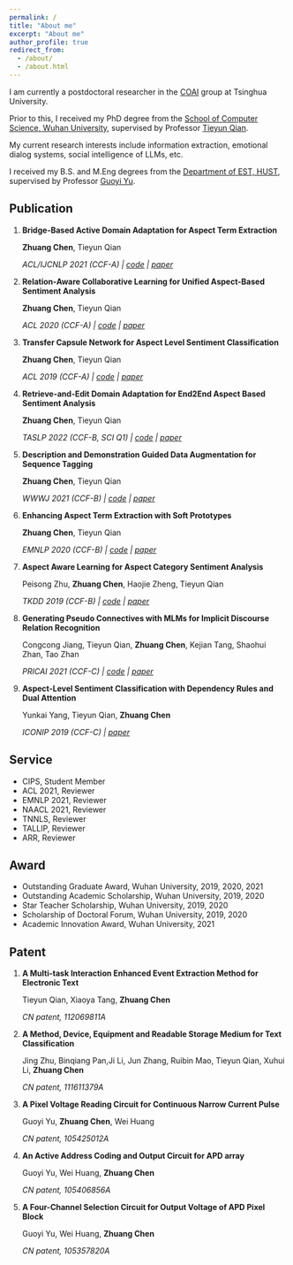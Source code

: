 ```yaml
---
permalink: /
title: "About me"
excerpt: "About me"
author_profile: true
redirect_from: 
  - /about/
  - /about.html
---
```


 I am currently a postdoctoral researcher in the [COAI](http://coai.cs.tsinghua.edu.cn/) group at Tsinghua University. 
 
 Prior to this, I received my PhD degree from the [School of Computer Science, Wuhan University](http://cs.whu.edu.cn/), supervised by Professor [Tieyun Qian](https://cs.whu.edu.cn/info/1019/2852.htm).  
 
 My current research interests include information extraction, emotional dialog systems, social intelligence of LLMs, etc. 

 I received my B.S. and M.Eng degrees from the [Department of EST, HUST](http://oei.hust.edu.cn/), supervised by Professor [Guoyi Yu](http://oei.hust.edu.cn/info/1104/5778.htm). 
 

Publication
------
1. **Bridge-Based Active Domain Adaptation for Aspect Term Extraction**

	**Zhuang Chen**, Tieyun Qian

	*ACL/IJCNLP 2021 (CCF-A) &#124; [code](https://github.com/NLPWM-WHU/BRIDGE) &#124; [paper](https://aclanthology.org/2021.acl-long.27/)*

2. **Relation-Aware Collaborative Learning for Unified Aspect-Based Sentiment Analysis**

	**Zhuang Chen**, Tieyun Qian

	*ACL 2020 (CCF-A) &#124; [code](https://github.com/NLPWM-WHU/RACL) &#124; [paper](https://aclanthology.org/2020.acl-main.340/)*

3. **Transfer Capsule Network for Aspect Level Sentiment Classification** 

	**Zhuang Chen**, Tieyun Qian

	*ACL 2019 (CCF-A) &#124; [code](https://github.com/NLPWM-WHU/TransCap) &#124; [paper](https://aclanthology.org/P19-1052/)*
 
4. **Retrieve-and-Edit Domain Adaptation for End2End Aspect Based Sentiment Analysis**

	**Zhuang Chen**, Tieyun Qian

	*TASLP 2022 (CCF-B, SCI Q1) &#124; [code](https://github.com/NLPWM-WHU/TransProto) &#124; [paper](https://ieeexplore.ieee.org/document/9693267)*
	
5. **Description and Demonstration Guided Data Augmentation for Sequence Tagging**

	**Zhuang Chen**, Tieyun Qian

	*WWWJ 2021 (CCF-B) &#124; [code](https://github.com/NLPWM-WHU/D3A) &#124; [paper](https://link.springer.com/article/10.1007/s11280-021-00978-0)*
 
6. **Enhancing Aspect Term Extraction with Soft Prototypes**

	**Zhuang Chen**, Tieyun Qian

	*EMNLP 2020 (CCF-B) &#124; [code](https://github.com/NLPWM-WHU/SoftProto) &#124; [paper](https://aclanthology.org/2020.emnlp-main.164/)*

7. **Aspect Aware Learning for Aspect Category Sentiment Analysis**

	Peisong Zhu, **Zhuang Chen**, Haojie Zheng, Tieyun Qian

	*TKDD 2019 (CCF-B) &#124; [code](https://github.com/NLPWM-WHU/AAL) &#124; [paper](https://dl.acm.org/doi/10.1145/3350487)*

8. **Generating Pseudo Connectives with MLMs for Implicit Discourse Relation Recognition**

	Congcong Jiang, Tieyun Qian, **Zhuang Chen**, Kejian Tang, Shaohui Zhan, Tao Zhan

	*PRICAI 2021 (CCF-C) &#124; [code](https://github.com/NLPWM-WHU/DRR) &#124; [paper](https://link.springer.com/chapter/10.1007/978-3-030-89363-7_9)*

9. **Aspect-Level Sentiment Classification with Dependency Rules and Dual Attention**

	Yunkai Yang, Tieyun Qian, **Zhuang Chen**

	*ICONIP 2019 (CCF-C) &#124; [paper](https://link.springer.com/chapter/10.1007%2F978-3-030-36711-4_54)*

Service
------
- CIPS, Student Member
- ACL 2021, Reviewer 
- EMNLP 2021, Reviewer
- NAACL 2021, Reviewer
- TNNLS, Reviewer
- TALLIP, Reviewer
- ARR, Reviewer

Award
------
- Outstanding Graduate Award, Wuhan University, 2019, 2020, 2021
- Outstanding Academic Scholarship, Wuhan University, 2019, 2020
- Star Teacher Scholarship, Wuhan University, 2019, 2020
- Scholarship of Doctoral Forum, Wuhan University, 2019, 2020
- Academic Innovation Award, Wuhan University, 2021

Patent
------
1. **A Multi-task Interaction Enhanced Event Extraction Method for Electronic Text**

	Tieyun Qian, Xiaoya Tang, **Zhuang Chen**

	*CN patent, 112069811A*
	
2. **A Method, Device, Equipment and Readable Storage Medium for Text Classification**

	Jing Zhu, Binqiang Pan,Ji Li, Jun Zhang, Ruibin Mao, Tieyun Qian, Xuhui Li, **Zhuang Chen**

	*CN patent, 111611379A*
	
3. **A Pixel Voltage Reading Circuit for Continuous Narrow Current Pulse**

	Guoyi Yu, **Zhuang Chen**, Wei Huang

	*CN patent, 105425012A*
	
4. **An Active Address Coding and Output Circuit for APD array**

	Guoyi Yu, Wei Huang, **Zhuang Chen**

	*CN patent, 105406856A*
	
5. **A Four-Channel Selection Circuit for Output Voltage of APD Pixel Block**

	Guoyi Yu, Wei Huang, **Zhuang Chen**

	*CN patent, 105357820A*
	

